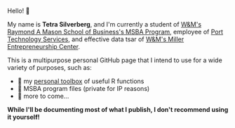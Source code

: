 Hello! 🍓

My name is **Tetra Silverberg**, and I'm currently a student of [W&M's Raymond A Mason School of Business's MSBA Program](https://mason.wm.edu/graduate/msba/residential/index.php), employee of [Port Technology Services](https://www.porttechnologyservices.com/), and effective data tsar of [W&M's Miller Entrepreneurship Center](https://millercenter.mason.wm.edu/). 

This is a multipurpose personal GitHub page that I intend to use for a wide variety of purposes, such as:
* 🧰 my [personal toolbox](https://github.com/tetraketra/TetrasToolbox) of useful R functions
* 💼 MSBA program files (private for IP reasons)
* 🤔 more to come...

**While I'll be documenting most of what I publish, I don't recommend using it yourself!**

<!---
tetraketra/tetraketra is a ✨ special ✨ repository because its `README.md` (this file) appears on your GitHub profile.
You can click the Preview link to take a look at your changes.
--->
